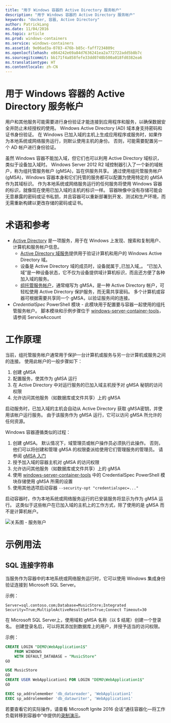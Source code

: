 ```yaml
---
title: "用于 Windows 容器的 Active Directory 服务帐户"
description: "用于 Windows 容器的 Active Directory 服务帐户"
keywords: "docker, 容器, Active Directory"
author: PatrickLang
ms.date: 11/04/2016
ms.topic: article
ms.prod: windows-containers
ms.service: windows-containers
ms.assetid: 9e06ad3a-0783-476b-b85c-faff7234809c
ms.openlocfilehash: e864242e69a84d7636241ea2a772722add5b8b7c
ms.sourcegitcommit: bb171f4a858fefe33dd0748b500a018fd0382ea6
ms.translationtype: HT
ms.contentlocale: zh-CN
---
```

# <a name="active-directory-service-accounts-for-windows-containers"></a>用于 Windows 容器的 Active Directory 服务帐户

用户和其他服务可能需要进行身份验证才能连接到应用程序和服务，以确保数据安全并防止未经授权的使用。 Windows Active Directory (AD) 域本身支持密码和证书身份验证。 在 Windows 已加入域的主机上生成应用程序或服务时，如果作为本地系统或网络服务运行，则默认使用主机的身份。 否则，可能需要配置另一个 AD 帐户进行身份验证。

虽然 Windows 容器不能加入域，但它们也可以利用 Active Directory 域标识，类似于设备加入域时。 Windows Server 2012 R2 域控制器引入了一个新的域帐户，称为组托管服务帐户 (gMSA)，旨在供服务共享。 通过使用组托管服务帐户 (gMSA)，Windows 容器本身和它们托管的服务都可以配置为使用特定的 gMSA 作为其域标识。 作为本地系统或网络服务运行的任何服务将使用 Windows 容器的标识，就像现在使用已加入域的主机的标识一样。 容器映像中没有存储可能会无意暴露的密码或证书私钥，并且容器可以重新部署到开发、测试和生产环境，而无需重新构建以更改存储的密码或证书。 


# <a name="glossary--references"></a>术语和参考
- [Active Directory](http://social.technet.microsoft.com/wiki/contents/articles/1026.active-directory-services-overview.aspx) 是一项服务，用于在 Windows 上发现、搜索和复制用户、计算机和服务帐户信息。 
  - [Active Directory 域服务](https://technet.microsoft.com/en-us/library/dd448614.aspx)提供用于验证计算机和用户的 Windows Active Directory 域。 
  - 设备是 Active Directory 域的成员时，设备就属于_已加入域_。 “已加入域”是一种设备状态，它不仅为设备提供域计算机标识，而且还方便了各种加入域的服务。
  - [组托管服务帐户](https://technet.microsoft.com/en-us/library/jj128431(v=ws.11).aspx)，通常缩写为 gMSA，是一种 Active Directory 帐户，可轻松使用 Active Directory 保护服务，而无需共享密码。 多个计算机或容器可根据需要共享同一个 gMSA，以验证服务间的连接。
- _CredentialSpec_ PowerShell 模块 - 此模块用于配置要与容器一起使用的组托管服务帐户。 脚本模块和示例步骤位于 [windows-server-container-tools](https://github.com/Microsoft/Virtualization-Documentation/tree/live/windows-server-container-tools)，请参阅 ServiceAccount

# <a name="how-it-works"></a>工作原理

当前，组托管服务帐户通常用于保护一台计算机或服务与另一台计算机或服务之间的连接。 使用此帐户的一般步骤如下：

1. 创建 gMSA
2. 配置服务，使其作为 gMSA 运行
3. 在 Active Directory 中对运行服务的已加入域主机授予对 gMSA 秘钥的访问权限
4. 允许访问其他服务（如数据库或文件共享）上的 gMSA

启动服务时，已加入域的主机会自动从 Active Directory 获取 gMSA密钥，并使用该帐户运行服务。 由于该服务作为 gMSA 运行，它可以访问 gMSA 所允许的任何资源。

Windows 容器遵循类似的过程：

1. 创建 gMSA。 默认情况下，域管理员或帐户操作员必须执行此操作。 否则，他们可以将创建和管理 gMSA 的权限委派给使用它们管理服务的管理员。 请参阅 [gMSA 入门](https://technet.microsoft.com/en-us/library/jj128431(v=ws.11).aspx)
2. 授予加入域的容器主机对 gMSA 的访问权限
3. 允许访问其他服务（如数据库或文件共享）上的 gMSA
4. 使用 [windows-server-container-tools](https://github.com/Microsoft/Virtualization-Documentation/tree/live/windows-server-container-tools) 中的 CredentialSpec PowerShell 模块存储使用 gMSA 所需的设置
5. 使用其他选项启动容器 `--security-opt "credentialspec=..."`

启动容器时，作为本地系统或网络服务运行的已安装服务将显示为作为 gMSA 运行。 这类似于这些帐户在已加入域的主机上的工作方式，除了使用的是 gMSA 而不是计算机帐户。 

![关系图 - 服务账户](media/serviceaccount_diagram.png)


# <a name="example-uses"></a>示例用法


## <a name="sql-connection-strings"></a>SQL 连接字符串
当服务作为容器中的本地系统或网络服务运行时，它可以使用 Windows 集成身份验证连接到 Microsoft SQL Server。

示例：

```none
Server=sql.contoso.com;Database=MusicStore;Integrated Security=True;MultipleActiveResultSets=True;Connect Timeout=30
```

在 Microsoft SQL Server上，使用域和 gMSA 名称（以 $ 结尾）创建一个登录名。 创建登录名后，可以将其添加到数据库上的用户，并授予适当的访问权限。

示例： 

```sql
CREATE LOGIN "DEMO\WebApplication1$"
    FROM WINDOWS
    WITH DEFAULT_DATABASE = "MusicStore"
GO

USE MusicStore
GO
CREATE USER WebApplication1 FOR LOGIN "DEMO\WebApplication1$"
GO

EXEC sp_addrolemember 'db_datareader', 'WebApplication1'
EXEC sp_addrolemember 'db_datawriter', 'WebApplication1'
```

若要查看它的实际操作，请查看 Microsoft Ignite 2016 会话“通往容器化—将工作负载转移到容器中”中提供的[录制演示](https://youtu.be/cZHPz80I-3s?t=2672)。
